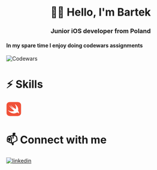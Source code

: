 <h1 align="center">👨‍💻 Hello, I'm Bartek</h1>
<h3 align="center">Junior iOS developer from Poland</h3>

<h4>In my spare time I enjoy doing codewars assignments</h4>

![Codewars](https://www.codewars.com/users/Bartek112/badges/large)

# ⚡ Skills

<p align="left"> <a href="https://developer.apple.com/swift/" target="_blank" rel="noreferrer"> <img src="https://raw.githubusercontent.com/devicons/devicon/master/icons/swift/swift-original.svg" alt="swift" width="40" height="40"/> </a> </p>

# 📫 Connect with me

[![linkedin](https://img.shields.io/badge/linkedin-0A66C2?style=for-the-badge&logo=linkedin&logoColor=white)](https://www.linkedin.com/in/bartek-chadry%C5%9B-010655234/)


